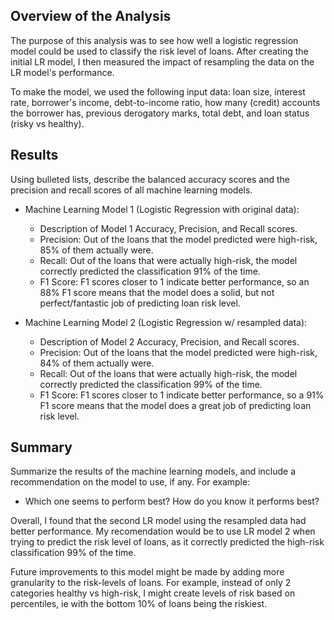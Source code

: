 ## Overview of the Analysis

The purpose of this analysis was to see how well a logistic regression model could be used to classify the risk level of loans. After creating the initial LR model, I then measured the impact of resampling the data on the LR model's performance.

To make the model, we used the following input data: loan size, interest rate, borrower's income, debt-to-income ratio, how many (credit) accounts the borrower has, previous derogatory marks, total debt, and loan status (risky vs healthy).

## Results

Using bulleted lists, describe the balanced accuracy scores and the precision and recall scores of all machine learning models.

* Machine Learning Model 1 (Logistic Regression with original data):
  * Description of Model 1 Accuracy, Precision, and Recall scores.
  - Precision: Out of the loans that the model predicted were high-risk, 85% of them actually were.
  - Recall: Out of the loans that were actually high-risk, the model correctly predicted the classification 91% of the time.
  - F1 Score: F1 scores closer to 1 indicate better performance, so an 88% F1 score means that the model does a solid, but not perfect/fantastic job of predicting loan risk level.

* Machine Learning Model 2 (Logistic Regression w/ resampled data):
  * Description of Model 2 Accuracy, Precision, and Recall scores.
  - Precision: Out of the loans that the model predicted were high-risk, 84% of them actually were.
  - Recall: Out of the loans that were actually high-risk, the model correctly predicted the classification 99% of the time.
  - F1 Score: F1 scores closer to 1 indicate better performance, so a 91% F1 score means that the model does a great job of predicting loan risk level.

## Summary

Summarize the results of the machine learning models, and include a recommendation on the model to use, if any. For example:
* Which one seems to perform best? How do you know it performs best?

Overall, I found that the second LR model using the resampled data had better performance. My recomendation would be to use LR model 2 when trying to predict the risk level of loans, as it correctly predicted the high-risk classification 99% of the time. 

Future improvements to this model might be made by adding more granularity to the risk-levels of loans. For example, instead of only 2 categories healthy vs high-risk, I might create levels of risk based on percentiles, ie with the bottom 10% of loans being the riskiest.
